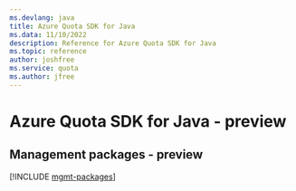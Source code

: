 ```yaml
---
ms.devlang: java
title: Azure Quota SDK for Java
ms.data: 11/10/2022
description: Reference for Azure Quota SDK for Java
ms.topic: reference
author: joshfree
ms.service: quota
ms.author: jfree
---
```

# Azure Quota SDK for Java - preview

## Management packages - preview
[!INCLUDE [mgmt-packages](quota-mgmt-index.md)]